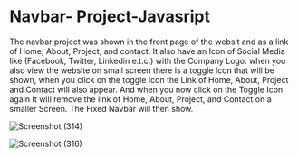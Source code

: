 # Navbar- Project-Javasript


The navbar project was shown in the front page of the websit and as a link of Home, About, Project, and contact. It also have an Icon of Social Media like (Facebook, Twitter, Linkedin e.t.c.) with the Company Logo. when you also view the website on small screen there is a toggle Icon that will be shown, when you click on the toggle Icon the Link of Home, About, Project and Contact will also appear. And when you now click on the Toggle Icon again It will remove the link of Home, About, Project, and Contact on a smaller Screen. The Fixed Navbar will then show.




![Screenshot (314)](https://user-images.githubusercontent.com/88320958/200163205-3bcd09ec-11b9-4bfb-8d2e-95669b80d2ce.png)




![Screenshot (316)](https://user-images.githubusercontent.com/88320958/200163279-7f5fa21a-dc73-4345-a8a7-ec9387f83ced.png)
